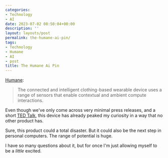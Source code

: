 ```yaml
---
categories:
- Technology
- AI
date: 2023-07-02 08:50:04+00:00
description: ''
layout: layouts/post
permalink: the-humane-ai-pin/
tags:
- Technology
- Humane
- AI
- post
title: The Humane Ai Pin
---
```


[Humane](https://hu.ma.ne/media/humane-names-first-device-humane-ai-pin):

> The connected and intelligent clothing-based wearable device uses a range of sensors that enable contextual and ambient compute interactions.

Even though we've only come across very minimal press releases, and a short [TED Talk](https://www.ted.com/talks/imran_chaudhri_the_disappearing_computer_and_a_world_where_you_can_take_ai_everywhere), this device has already peaked my curiosity in a way that no other product has.

Sure, this product could a total disaster. But it could also be the next step in personal computers. The range of potential is huge.

I have so many questions about it, but for once I'm just allowing myself to be a _little_ excited.